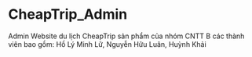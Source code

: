 # CheapTrip_Admin
Admin Website du lịch CheapTrip sản phẩm của nhóm CNTT B các thành viên bao gồm: Hồ Lý Minh Lữ, Nguyễn Hữu Luân, Huỳnh Khải
